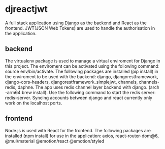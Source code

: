 # djreactjwt
A full stack application using Django as the backend and React as the frontend. JWT(JSON Web Tokens) are used to handle the authorisation in the application. 

## backend
The virtualenv package is used to manage a virtual enviroment for Django in this project. The enviroment can be activated using the following command: source env/bin/activate. The following packages are installed (pip install) in the enviroment to be used with the backend: django, djangorestframework, django-cors-headers, djangorestframework_simplejwt, channels, channels-redis, daphne. The app uses redis channel layer backend with django. (arch -arm64 brew install). Use the following command to start the redis server: redis-server. Syncing accounts between django and react currently only work on the localhost ports.

## frontend
Node.js is used with React for the frontend. The following packages are installed (npm install) for use in the application: axios, react-router-dom@6, @mui/material @emotion/react @emotion/styled